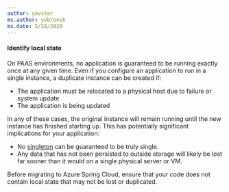 ```yaml
---
author: yevster
ms.author: yebronsh
ms.date: 5/28/2020
---
```


#### Identify local state

On PAAS environments, no application is guaranteed to be running exactly once at any given time. Even if you configure an application to run in a single instance, a duplicate instance can be created if:

* The application must be relocated to a physical host due to failure or system update
* The application is being updated

In any of these cases, the original instance will remain running until the new instance has finished starting up. This has potentially significant implications for your application:

* No [singleton](https://en.wikipedia.org/wiki/Singleton_pattern) can be guaranteed to be truly single.
* Any data that has not been persisted to outside storage will likely be lost far sooner than it would on a single physical server or VM.

Before migrating to Azure Spring Cloud, ensure that your code does not contain local state that may not be lost or duplicated.
